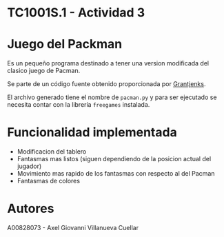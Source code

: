 TC1001S.1 - Actividad 3
===
# Juego del Packman
Es un pequeño programa destinado a tener una version modificada del clasico juego de Pacman.

Se parte de un código fuente obtenido proporcionada por [Grantjenks](http://www.grantjenks.com/docs/freegames/pacman.html).

El archivo generado tiene el nombre de `pacman.py` y para ser ejecutado se necesita contar con la librería `freegames` instalada.

# Funcionalidad implementada
- Modificacion del tablero
- Fantasmas mas listos (siguen dependiendo de la posicion actual del jugador)
- Movimiento mas rapido de los fantasmas con respecto al del Pacman
- Fantasmas de colores

# Autores
A00828073 - Axel Giovanni Villanueva Cuellar